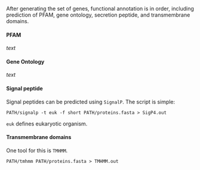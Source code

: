 After generating the set of genes, functional annotation is in order, including prediction of PFAM, gene ontology, secretion peptide, and transmembrane domains. 

#### PFAM

*text* 

#### Gene Ontology

*text*

#### Signal peptide

Signal peptides can be predicted using `SignalP`. The script is simple:
```
PATH/signalp -t euk -f short PATH/proteins.fasta > SigP4.out
```

`euk` defines eukaryotic organism. 

#### Transmembrane domains

One tool for this is `TMHMM`. 
```
PATH/tmhmm PATH/proteins.fasta > TMHMM.out
```
